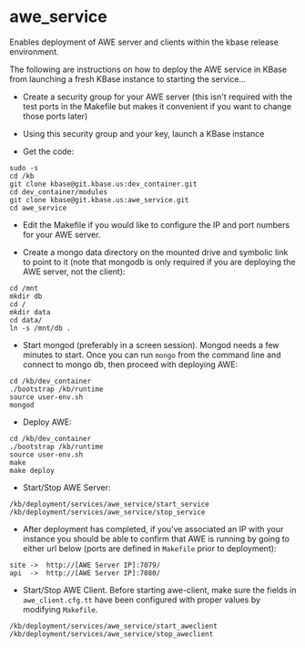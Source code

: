 awe_service
===========
Enables deployment of AWE server and clients within the kbase release environment.

The following are instructions on how to deploy the AWE service in KBase from launching a fresh KBase instance to starting the service...

- Create a security group for your AWE server (this isn't required with the test ports in the Makefile but makes it convenient if you want to change those ports later)

- Using this security group and your key, launch a KBase instance

- Get the code:
```
sudo -s
cd /kb
git clone kbase@git.kbase.us:dev_container.git
cd dev_container/modules
git clone kbase@git.kbase.us:awe_service.git
cd awe_service
```

- Edit the Makefile if you would like to configure the IP and port numbers for your AWE server.

- Create a mongo data directory on the mounted drive and symbolic link to point to it (note that mongodb is only required if you are deploying the AWE server, not the client):
```
cd /mnt
mkdir db
cd /
mkdir data
cd data/
ln -s /mnt/db .
```

- Start mongod (preferably in a screen session). Mongod needs a few minutes to start.  Once you can run `mongo` from the command line and connect to mongo db, then proceed with deploying AWE:
```
cd /kb/dev_container
./bootstrap /kb/runtime
source user-env.sh
mongod
```

- Deploy AWE:
```
cd /kb/dev_container
./bootstrap /kb/runtime
source user-env.sh
make
make deploy
```

- Start/Stop AWE Server:
```
/kb/deployment/services/awe_service/start_service
/kb/deployment/services/awe_service/stop_service
```

- After deployment has completed, if you've associated an IP with your instance you should be able to confirm that AWE is running by going to either url below (ports are defined in `Makefile` prior to deployment):
```
site ->  http://[AWE Server IP]:7079/
api  ->  http://[AWE Server IP]:7080/
```

- Start/Stop AWE Client. Before starting awe-client, make sure the fields in `awe_client.cfg.tt` have been configured with proper values by modifying `Makefile`.
```
/kb/deployment/services/awe_service/start_aweclient
/kb/deployment/services/awe_service/stop_aweclient
```
